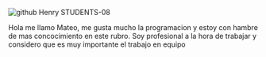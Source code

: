 ![github Henry STUDENTS-08](https://user-images.githubusercontent.com/107437401/200632421-bf3615d2-f661-48f2-bd32-b9d7d51769c6.png)



Hola me llamo Mateo, me gusta mucho la programacion y estoy con hambre de mas concocimiento en este rubro. Soy profesional a la hora de trabajar y considero que es muy importante el trabajo en equipo


<!---
MateoTironi/MateoTironi is a ✨ special ✨ repository because its `README.md` (this file) appears on your GitHub profile.
You can click the Preview link to take a look at your changes.
--->
